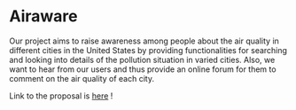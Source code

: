 # Airaware

Our project aims to raise awareness among people about the air quality in different cities in the United States by providing functionalities for searching and looking into details of the pollution situation in varied cities. Also, we want to hear from our users and thus provide an online forum for them to comment on the air quality of each city.

Link to the proposal is [here](https://github.com/cs411-alawini/fa23-cs411-team030-H4/blob/main/doc/project_proposal.md) !
